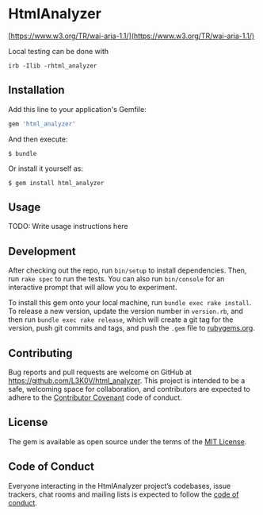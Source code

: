 # HtmlAnalyzer

[https://www.w3.org/TR/wai-aria-1.1/](https://www.w3.org/TR/wai-aria-1.1/)

Local testing can be done with

```
irb -Ilib -rhtml_analyzer
```

## Installation

Add this line to your application's Gemfile:

```ruby
gem 'html_analyzer'
```

And then execute:

    $ bundle

Or install it yourself as:

    $ gem install html_analyzer

## Usage

TODO: Write usage instructions here

## Development

After checking out the repo, run `bin/setup` to install dependencies. Then, run `rake spec` to run the tests. You can also run `bin/console` for an interactive prompt that will allow you to experiment.

To install this gem onto your local machine, run `bundle exec rake install`. To release a new version, update the version number in `version.rb`, and then run `bundle exec rake release`, which will create a git tag for the version, push git commits and tags, and push the `.gem` file to [rubygems.org](https://rubygems.org).

## Contributing

Bug reports and pull requests are welcome on GitHub at https://github.com/L3K0V/html_analyzer. This project is intended to be a safe, welcoming space for collaboration, and contributors are expected to adhere to the [Contributor Covenant](http://contributor-covenant.org) code of conduct.

## License

The gem is available as open source under the terms of the [MIT License](https://opensource.org/licenses/MIT).

## Code of Conduct

Everyone interacting in the HtmlAnalyzer project’s codebases, issue trackers, chat rooms and mailing lists is expected to follow the [code of conduct](https://github.com/L3K0V/html_analyzer/blob/master/CODE_OF_CONDUCT.md).
